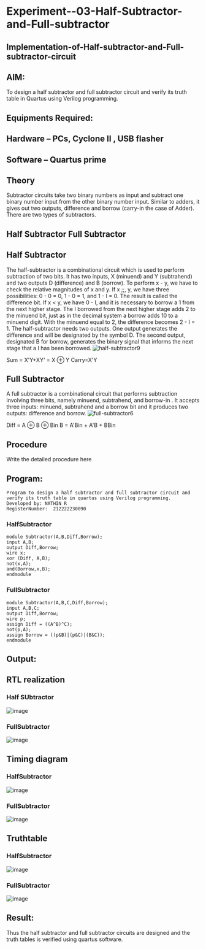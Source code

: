 # Experiment--03-Half-Subtractor-and-Full-subtractor
## Implementation-of-Half-subtractor-and-Full-subtractor-circuit
## AIM:
To design a half subtractor and full subtractor circuit and verify its truth table in Quartus using Verilog programming.

## Equipments Required:
## Hardware – PCs, Cyclone II , USB flasher
## Software – Quartus prime
## Theory
Subtractor circuits take two binary numbers as input and subtract one binary number input from the other binary number input. Similar to adders, it gives out two outputs, difference and borrow (carry-in the case of Adder). There are two types of subtractors.

## Half Subtractor Full Subtractor
## Half Subtractor
The half-subtractor is a combinational circuit which is used to perform subtraction of two bits. It has two inputs, X (minuend) and Y (subtrahend) and two outputs D (difference) and B (borrow). To perform x - y, we have to check the relative magnitudes of x and y. If x ;;, y, we have three possibilities: 0 - 0 = 0, 1 - 0 = 1, and 1 - I = 0. The result is called the difference bit. If x < y, we have 0 - I, and it is necessary to borrow a 1 from the next higher stage. The I borrowed from the next higher stage adds 2 to the minuend bit, just as in the decimal system a borrow adds 10 to a minuend digit. With the minuend equal to 2, the difference becomes 2 - I = 1. The half-subtractor needs two outputs. One output generates the difference and will be designated by the symbol D. The second output, designated B for borrow, generates the binary signal that informs the next stage that a I has been borrowed.
![half-subtractor9](https://user-images.githubusercontent.com/36288975/166112538-58c3bc7c-ee5d-4e6a-ac8d-8e8328efe27a.png)


Sum = X'Y+XY' = X ⊕ Y
Carry=X'Y

## Full Subtractor
A full subtractor is a combinational circuit that performs subtraction involving three bits, namely minuend, subtrahend, and borrow-in . It accepts three inputs: minuend, subtrahend and a borrow bit and it produces two outputs: difference and borrow. 
![full-subtractor6](https://user-images.githubusercontent.com/36288975/166112541-24c68359-3de8-4674-ae22-8272ffc385ed.png)


Diff = A ⊕ B ⊕ Bin B = A'Bin + A'B + BBin

## Procedure



Write the detailed procedure here 


## Program:
```
Program to design a half subtractor and full subtractor circuit and verify its truth table in quartus using Verilog programming.
Developed by: NATHIN R
RegisterNumber:  212222230090
```
### HalfSubtractor
```
module Subtractor(A,B,Diff,Borrow);
input A,B;
output Diff,Borrow;
wire x;
xor (Diff, A,B);
not(x,A);
and(Borrow,x,B);
endmodule
```
### FullSubtractor
```
module Subtractor(A,B,C,Diff,Borrow);
input A,B,C;
output Diff,Borrow;
wire p;
assign Diff = ((A^B)^C);
not(p,A);
assign Borrow = ((p&B)|(p&C)|(B&C));
endmodule
```
## Output:

##  RTL realization
### Half SUbtractor
![image](https://user-images.githubusercontent.com/118679646/231664873-90b9e009-9f1f-4b90-9327-15d52026c3d6.png)
### FullSubtractor
![image](https://user-images.githubusercontent.com/118679646/231667252-43afb9e0-d998-4f3b-9970-d8d40b58a27e.png)

## Timing diagram 
### HalfSubtractor
![image](https://user-images.githubusercontent.com/118679646/231666975-ba0f6b2b-bfb9-4aa7-8876-67e4a050f6e9.png)

### FullSubtractor
![image](https://user-images.githubusercontent.com/118679646/231667875-4389eff8-e861-4c7e-ac98-74c19fb80929.png)

## Truthtable
### HalfSubtractor
![image](https://user-images.githubusercontent.com/118679646/231665091-0acccca8-6c77-4504-b363-401529413c68.png)
### FullSubtractor
![image](https://user-images.githubusercontent.com/118679646/231667943-2e1f152a-eb5b-4a7b-92f0-4e4aec54e7d6.png)

## Result:
Thus the half subtractor and full subtractor circuits are designed and the truth tables is verified using quartus software.
